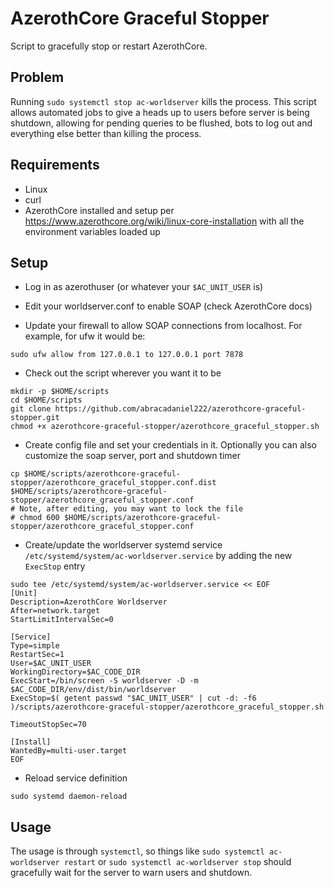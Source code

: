 # AzerothCore Graceful Stopper

Script to gracefully stop or restart AzerothCore.

## Problem

Running `sudo systemctl stop ac-worldserver` kills the process. This script allows automated jobs to give a heads up to users before server is being shutdown, allowing for pending queries to be flushed, bots to log out and everything else better than killing the process.

## Requirements

- Linux
- curl
- AzerothCore installed and setup per https://www.azerothcore.org/wiki/linux-core-installation with all the environment variables loaded up

## Setup

- Log in as azerothuser (or whatever your `$AC_UNIT_USER` is)

- Edit your worldserver.conf to enable SOAP (check AzerothCore docs)

- Update your firewall to allow SOAP connections from localhost. For example, for ufw it would be:

```
sudo ufw allow from 127.0.0.1 to 127.0.0.1 port 7878
```

- Check out the script wherever you want it to be

```
mkdir -p $HOME/scripts
cd $HOME/scripts
git clone https://github.com/abracadaniel222/azerothcore-graceful-stopper.git
chmod +x azerothcore-graceful-stopper/azerothcore_graceful_stopper.sh
```

- Create config file and set your credentials in it. Optionally you can also customize the soap server, port and shutdown timer

```
cp $HOME/scripts/azerothcore-graceful-stopper/azerothcore_graceful_stopper.conf.dist $HOME/scripts/azerothcore-graceful-stopper/azerothcore_graceful_stopper.conf
# Note, after editing, you may want to lock the file
# chmod 600 $HOME/scripts/azerothcore-graceful-stopper/azerothcore_graceful_stopper.conf
```

- Create/update the worldserver systemd service `/etc/systemd/system/ac-worldserver.service` by adding the new `ExecStop` entry

```
sudo tee /etc/systemd/system/ac-worldserver.service << EOF
[Unit]
Description=AzerothCore Worldserver
After=network.target
StartLimitIntervalSec=0

[Service]
Type=simple
RestartSec=1
User=$AC_UNIT_USER
WorkingDirectory=$AC_CODE_DIR
ExecStart=/bin/screen -S worldserver -D -m $AC_CODE_DIR/env/dist/bin/worldserver
ExecStop=$( getent passwd "$AC_UNIT_USER" | cut -d: -f6 )/scripts/azerothcore-graceful-stopper/azerothcore_graceful_stopper.sh

TimeoutStopSec=70

[Install]
WantedBy=multi-user.target
EOF
```

- Reload service definition

```
sudo systemd daemon-reload
```

## Usage

The usage is through `systemctl`, so things like `sudo systemctl ac-worldserver restart` or `sudo systemctl ac-worldserver stop` should gracefully wait for the server to warn users and shutdown.
